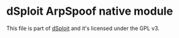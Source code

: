 # dSploit ArpSpoof native module

This file is part of [dSploit](https://github.com/evilsocket/dsploit) and it's licensed under the GPL v3.
